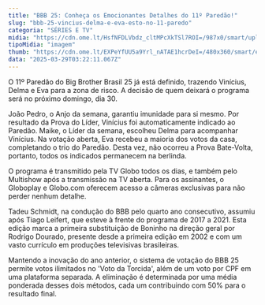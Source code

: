 ```yaml
---
title: "BBB 25: Conheça os Emocionantes Detalhes do 11º Paredão!"
slug: "bbb-25-vincius-delma-e-eva-esto-no-11-paredo"
categoria: "SÉRIES E TV"
midia: "https://cdn.ome.lt/HsfNFDLVbdz_cltMPcXkTSl7ROI=/987x0/smart/uploads/conteudo/fotos/bbb25-vinicius-delma-eva-11-paredao.jpg"
tipoMidia: "imagem"
thumb: "https://cdn.ome.lt/EXPeYfUU5a9Yrl_nATAE1hcrDeI=/480x360/smart/extras/conteudos/bbb25-eva-11-paredao-peq.jpg"
data: "2025-03-29T03:22:11.067Z"
---
```


O 11º Paredão do Big Brother Brasil 25 já está definido, trazendo Vinícius, Delma e Eva para a zona de risco. A decisão de quem deixará o programa será no próximo domingo, dia 30. 

João Pedro, o Anjo da semana, garantiu imunidade para si mesmo. Por resultado da Prova do Líder, Vinícius foi automaticamente indicado ao Paredão. Maike, o Líder da semana, escolheu Delma para acompanhar Vinícius. Na votação aberta, Eva recebeu a maioria dos votos da casa, completando o trio do Paredão. Desta vez, não ocorreu a Prova Bate-Volta, portanto, todos os indicados permanecem na berlinda. 

O programa é transmitido pela TV Globo todos os dias, e também pelo Multishow após a transmissão na TV aberta. Para os assinantes, o Globoplay e Globo.com oferecem acesso a câmeras exclusivas para não perder nenhum detalhe. 

Tadeu Schmidt, na condução do BBB pelo quarto ano consecutivo, assumiu após Tiago Leifert, que esteve à frente do programa de 2017 a 2021. Esta edição marca a primeira substituição de Boninho na direção geral por Rodrigo Dourado, presente desde a primeira edição em 2002 e com um vasto currículo em produções televisivas brasileiras. 

Mantendo a inovação do ano anterior, o sistema de votação do BBB 25 permite votos ilimitados no 'Voto da Torcida', além de um voto por CPF em uma plataforma separada. A eliminação é determinada por uma média ponderada desses dois métodos, cada um contribuindo com 50% para o resultado final.